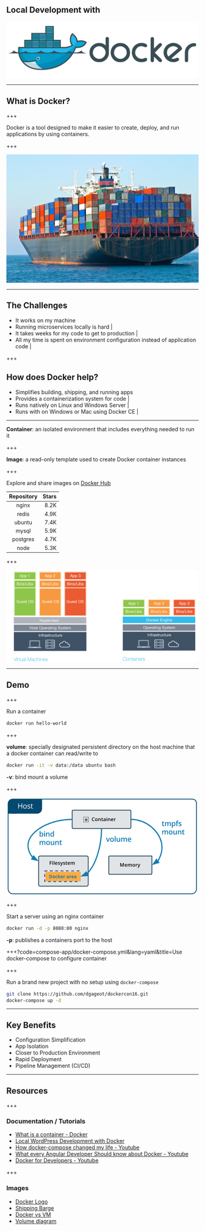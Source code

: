 ## Local Development with

![Docker Logo](images/Docker-Logo.png)

---

## What is Docker?

+++

Docker is a tool designed to make it easier to create, deploy, and run applications by using containers.

+++

![Shipping container](images/Shipping-Barge.jpeg)

---

## The Challenges

- It works on my machine
- Running microservices locally is hard |
- It takes weeks for my code to get to production |
- All my time is spent on environment configuration instead of application code |

+++

## How does Docker help?

- Simplifies building, shipping, and running apps
- Provides a containerization system for code |
- Runs natively on Linux and Windows Server |
- Runs with on Windows or Mac using Docker CE |

---

**Container**: an isolated environment that includes everything needed to run it

+++

**Image**: a read-only template used to create Docker container instances

+++

Explore and share images on [Docker Hub](https://hub.docker.com/explore/)


| Repository | Stars |
| :--------: | ----: |
| nginx      | 8.2K  |
| redis      | 4.9K  |
| ubuntu     | 7.4K  |
| mysql      | 5.9K  |
| postgres   | 4.7K  |
| node       | 5.3K  |

+++

![Container vs VM](images/Docker-vs-VM.png)

---

## Demo

+++

Run a container

```bash
docker run hello-world
```

+++

**volume**: specially designated persistent directory on the host machine that a docker container can read/write to

```bash
docker run -it -v data:/data ubuntu bash
```

**-v**: bind mount a volume

+++

![bind-mounts vs volumes](images/Volume-Types.png)

+++

Start a server using an nginx container

```bash
docker run -d -p 8080:80 nginx
```

**-p**: publishes a containers port to the host

+++?code=compose-app/docker-compose.yml&lang=yaml&title=Use docker-compose to configure container

+++

Run a brand new project with no setup using `docker-compose`

```bash
git clone https://github.com/dgageot/dockercon16.git
docker-compose up -d
```

---

## Key Benefits

- Configuration Simplification
- App Isolation
- Closer to Production Environment
- Rapid Deployment
- Pipeline Management (CI/CD)

---

## Resources

+++

### Documentation / Tutorials

- [What is a container - Docker](https://www.docker.com/what-container)
- [Local WordPress Development with Docker](https://gitpitch.com/lewebsimple/docker-wordpress?grs=github&t=white#/)
- [How docker-compose changed my life - Youtube](https://www.youtube.com/watch?v=ADFSk7IbfAI)
- [What every Angular Developer Should know about Docker - Youtube](https://www.youtube.com/watch?v=socWfhPJptE)
- [Docker for Developers - Youtube](https://www.youtube.com/watch?v=SK0sqfVn7ls)

+++

### Images

- [Docker Logo](http://1000logos.net/wp-content/uploads/2017/07/Docker-Logo.png)
- [Shipping Barge](https://theloadstar.co.uk/wp-content/uploads/%C2%A9-Roza-_l_20426071.jpg)
- [Docker vs VM](https://medium.com/@edmondsonl/the-evolution-of-virtualization-to-containers-from-a-lamp-developer-s-perspective-a85a251e8ca1)
- [Volume diagram](https://docs.docker.com/storage/images/types-of-mounts-volume.png)
